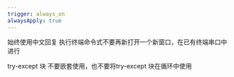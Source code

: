 ```yaml
---
trigger: always_on
alwaysApply: true
---
```


始终使用中文回复
执行终端命令式不要再新打开一个新窗口，在已有终端串口中进行


try-except 块 不要嵌套使用，也不要将try-except 块在循环中使用
